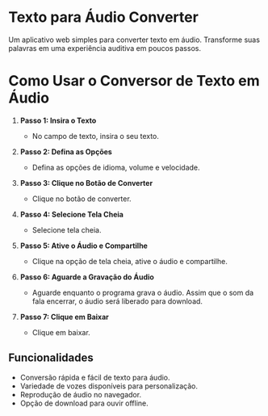 # Texto para Áudio Converter

Um aplicativo web simples para converter texto em áudio. Transforme suas palavras em uma experiência auditiva em poucos passos.

# Como Usar o Conversor de Texto em Áudio

1. **Passo 1: Insira o Texto**
   - No campo de texto, insira o seu texto.

2. **Passo 2: Defina as Opções**
   - Defina as opções de idioma, volume e velocidade.

3. **Passo 3: Clique no Botão de Converter**
   - Clique no botão de converter.

4. **Passo 4: Selecione Tela Cheia**
   - Selecione tela cheia.

5. **Passo 5: Ative o Áudio e Compartilhe**
   - Clique na opção de tela cheia, ative o áudio e compartilhe.

6. **Passo 6: Aguarde a Gravação do Áudio**
   - Aguarde enquanto o programa grava o áudio. Assim que o som da fala encerrar, o áudio será liberado para download.

7. **Passo 7: Clique em Baixar**
   - Clique em baixar.

## Funcionalidades

- Conversão rápida e fácil de texto para áudio.
- Variedade de vozes disponíveis para personalização.
- Reprodução de áudio no navegador.
- Opção de download para ouvir offline.
